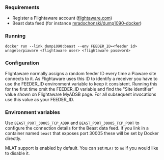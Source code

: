 ### Requirements
 * Register a Flightaware account ([flightaware.com](http://flightaware.com))
 * Beast data feed (for instance [mradochonski/dump1090-docker](https://hub.docker.com/r/mradochonski/dump1090-docker))

### Running
`docker run --link dump1090:beast --env FEEDER_ID=<feeder id> wnagele/piaware <flightaware user> <flightaware password>`

### Configuration
Flightaware normally assigns a random feeder ID every time a Piaware site connects to it. As Flightaware uses this ID to identify a receiver you have to use the FEEDER\_ID environment variable to keep it consistent. Running this for the first time omit the FEEDER\_ID variable and find the "Site identifier" value shown on Flightaware MyADSB page. For all subsequent invocations use this value as your FEEDER\_ID.

### Environment variables
Use `BEAST_PORT_30005_TCP_ADDR` and `BEAST_PORT_30005_TCP_PORT` to configure the connection details for the Beast data feed. If you link in a container named `beast` that exposes port 30005 these will be set by Docker directly.

MLAT support is enabled by default. You can set `MLAT` to `no` if you would like to disable it.
